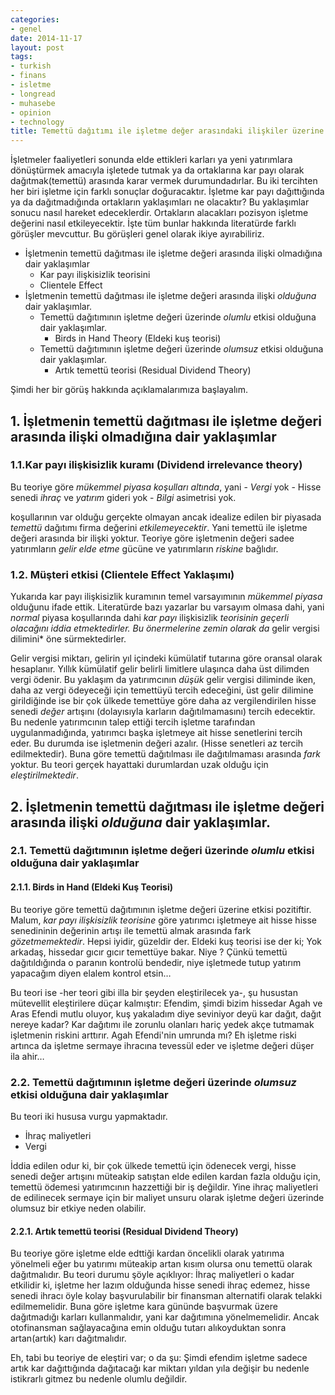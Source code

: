 ```yaml
---
categories:
- genel
date: 2014-11-17
layout: post
tags:
- turkish
- finans
- isletme
- longread
- muhasebe
- opinion
- technology
title: Temettü dağıtımı ile işletme değer arasındaki ilişkiler üzerine teoriler
---
```


İşletmeler faaliyetleri sonunda elde ettikleri karları ya yeni yatırımlara dönüştürmek amacıyla işletede tutmak ya da ortaklarına kar payı olarak dağıtmak(temettü) arasında karar vermek durumundadırlar. Bu iki tercihten her biri işletme için farklı sonuçlar doğuracaktır. İşletme kar payı dağıttığında ya da dağıtmadığında ortakların yaklaşımları ne olacaktır? Bu yaklaşımlar sonucu nasıl hareket edeceklerdir. Ortakların alacakları pozisyon işletme değerini nasıl etkileyecektir. İşte tüm bunlar hakkında literatürde farklı görüşler mevcuttur. Bu görüşleri genel olarak ikiye ayırabiliriz.

- İşletmenin temettü dağıtması ile işletme değeri arasında ilişki olmadığına dair yaklaşımlar
    - Kar payı ilişkisizlik teorisini
    - Clientele Effect
- İşletmenin temettü dağıtması ile işletme değeri arasında ilişki _olduğuna_ dair yaklaşımlar.
    - Temettü dağıtımının işletme değeri üzerinde _olumlu_ etkisi olduğuna dair yaklaşımlar.
        - Birds in Hand Theory (Eldeki kuş teorisi)
    - Temettü dağıtımının işletme değeri üzerinde _olumsuz_ etkisi olduğuna dair yaklaşımlar.
        - Artık temettü teorisi (Residual Dividend Theory)

Şimdi her bir görüş hakkında açıklamalarımıza başlayalım.

## 1\. İşletmenin temettü dağıtması ile işletme değeri arasında ilişki olmadığına dair yaklaşımlar

### 1.1.Kar payı ilişkisizlik kuramı (Dividend irrelevance theory)

Bu teoriye göre _mükemmel piyasa koşulları altında_, yani - _Vergi_ yok - Hisse senedi _ihraç_ ve _yatırım_ gideri yok - _Bilgi_ asimetrisi yok.

koşullarının var olduğu gerçekte olmayan ancak idealize edilen bir piyasada _temettü_ dağıtımı firma değerini _etkilemeyecektir_. Yani temettü ile işletme değeri arasında bir ilişki yoktur. Teoriye göre işletmenin değeri sadee yatırımların _gelir elde etme_ gücüne ve yatırımların _riskine_ bağlıdır.

### 1.2. Müşteri etkisi (Clientele Effect Yaklaşımı)

Yukarıda kar payı ilişkisizlik kuramının temel varsayımının _mükemmel piyasa_ olduğunu ifade ettik. Literatürde bazı yazarlar bu varsayım olmasa dahi, yani _normal_ piyasa koşullarında dahi _kar payı_ ilişkisizlik _teorisinin geçerli olacağını iddia etmektedirler. Bu önermelerine zemin olarak da_ gelir vergisi dilimini\* öne sürmektedirler.

Gelir vergisi miktarı, gelirin yıl içindeki kümülatif tutarına göre oransal olarak hesaplanır. Yıllık kümülatif gelir belirli limitlere ulaşınca daha üst dilimden vergi ödenir. Bu yaklaşım da yatırımcının _düşük_ gelir vergisi diliminde iken, daha az vergi ödeyeceği için temettüyü tercih edeceğini, üst gelir dilimine girildiğinde ise bir çok ülkede temettüye göre daha az vergilendirilen hisse senedi _değer_ artışını (dolayısıyla karların dağıtılmamasını) tercih edecektir. Bu nedenle yatırımcının talep ettiği tercih işletme tarafından uygulanmadığında, yatırımcı başka işletmeye ait hisse senetlerini tercih eder. Bu durumda ise işletmenin değeri azalır. (Hisse senetleri az tercih edilmektedir). Buna göre temettü dağıtılması ile dağıtılmaması arasında _fark_ yoktur. Bu teori gerçek hayattaki durumlardan uzak olduğu için _eleştirilmektedir_.

## 2\. İşletmenin temettü dağıtması ile işletme değeri arasında ilişki _olduğuna_ dair yaklaşımlar.

### 2.1. Temettü dağıtımının işletme değeri üzerinde _olumlu_ etkisi olduğuna dair yaklaşımlar

#### 2.1.1. Birds in Hand (Eldeki Kuş Teorisi)

Bu teoriye göre temettü dağıtımının işletme değeri üzerine etkisi pozitiftir.  
Malum, _kar payı ilişkisizlik teorisine_ göre yatırımcı işletmeye ait hisse hisse senedininin değerinin artışı ile temettü almak arasında fark _gözetmemektedir_. Hepsi iyidir, güzeldir der. Eldeki kuş teorisi ise der ki; Yok arkadaş, hissedar gıcır gıcır temettüye bakar. Niye ? Çünkü temettü dağıtıldığında o paranın kontrolü bendedir, niye işletmede tutup yatırım yapacağım diyen elalem kontrol etsin…

Bu teori ise -her teori gibi illa bir şeyden eleştirilecek ya-, şu husustan mütevellit eleştirilere düçar kalmıştır: Efendim, şimdi bizim hissedar Agah ve Aras Efendi mutlu oluyor, kuş yakaladım diye seviniyor deyü kar dağıt, dağıt nereye kadar? Kar dağıtımı ile zorunlu olanları hariç yedek akçe tutmamak işletmenin riskini arttırır. Agah Efendi'nin umrunda mı? Eh işletme riski artınca da işletme sermaye ihracına tevessül eder ve işletme değeri düşer ila ahir…

### 2.2. Temettü dağıtımının işletme değeri üzerinde _olumsuz_ etkisi olduğuna dair yaklaşımlar

Bu teori iki hususa vurgu yapmaktadır.

- İhraç maliyetleri
- Vergi

İddia edilen odur ki, bir çok ülkede temettü için ödenecek vergi, hisse senedi değer artışını müteakip satıştan elde edilen kardan fazla olduğu için, temettü ödemesi yatırımcının hazzettiği bir iş değildir. Yine ihraç maliyetleri de edilinecek sermaye için bir maliyet unsuru olarak işletme değeri üzerinde olumsuz bir etkiye neden olabilir.

#### 2.2.1. Artık temettü teorisi (Residual Dividend Theory)

Bu teoriye göre işletme elde edttiği kardan öncelikli olarak yatırıma yönelmeli eğer bu yatırımı müteakip artan kısım olursa onu temettü olarak dağıtmalıdır. Bu teori durumu şöyle açıklıyor: İhraç maliyetleri o kadar etkilidir ki, işletme her lazım olduğunda hisse senedi ihraç edemez, hisse senedi ihracı öyle kolay başvurulabilir bir finansman alternatifi olarak telakki edilmemelidir. Buna göre işletme kara gününde başvurmak üzere dağıtmadığı karları kullanmalıdır, yani kar dağıtımına yönelmemelidir. Ancak otofinansman sağlayacağına emin olduğu tutarı alıkoyduktan sonra artan(artık) karı dağıtmalıdır.

Eh, tabi bu teoriye de eleştiri var; o da şu: Şimdi efendim işletme sadece artık kar dağıttığında dağıtacağı kar miktarı yıldan yıla değişir bu nedenle istikrarlı gitmez bu nedenle olumlu değildir.
